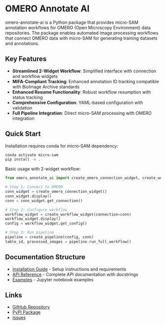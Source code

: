 # OMERO Annotate AI

omero-annotate-ai is a Python package that provides micro-SAM annotation 
workflows for OMERO (Open Microscopy Environment) data repositories. The package enables 
automated image processing workflows that connect OMERO data with micro-SAM for generating 
training datasets and annotations.

## Key Features

* **Streamlined 2-Widget Workflow**: Simplified interface with connection and workflow widgets
* **MIFA-Compliant Tracking**: Enhanced annotation ID tracking compatible with BioImage Archive standards  
* **Enhanced Resume Functionality**: Robust workflow resumption with status tracking
* **Comprehensive Configuration**: YAML-based configuration with validation
* **Full Pipeline Integration**: Direct micro-SAM processing with OMERO integration

## Quick Start

Installation requires conda for micro-SAM dependency:

```bash
conda activate micro-sam
pip install -e .
```

Basic usage with 2-widget workflow:

```python
from omero_annotate_ai import create_omero_connection_widget, create_workflow_widget, create_pipeline

# Step 1: Connect to OMERO
conn_widget = create_omero_connection_widget()
conn_widget.display()
conn = conn_widget.get_connection()

# Step 2: Configure workflow
workflow_widget = create_workflow_widget(connection=conn)
workflow_widget.display()
config = workflow_widget.get_config()

# Step 3: Run pipeline
pipeline = create_pipeline(config, conn)
table_id, processed_images = pipeline.run_full_workflow()
```

## Documentation Structure

- [Installation Guide](installation.md) - Setup instructions and requirements
- [API Reference](api/index.md) - Complete API documentation with docstrings
- [Examples](https://github.com/Leiden-Cell-Observatory/omero_annotate_ai/tree/main/examples) - Jupyter notebook examples

## Links

- [GitHub Repository](https://github.com/Leiden-Cell-Observatory/omero_annotate_ai)
- [PyPI Package](https://pypi.org/project/omero-annotate-ai/)
- [Issues](https://github.com/Leiden-Cell-Observatory/omero_annotate_ai/issues)

